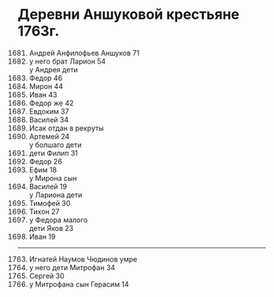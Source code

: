 # Деревни Аншуковой крестьяне 1763г.

1681. Андрей Анфилофьев Аншуков 71
1682. у него брат Ларион 54  
      у Андрея дети
1683. Федор 46
1684. Мирон 44
1685. Иван 43
1686. Федор же 42
1687. Евдоким 37
1688. Василей 34
1689. Исак отдан в рекруты
1690. Артемей 24  
      у болшаго дети
1691. дети Филип 31
1692. Федор 26
1693. Ефим 18  
      у Мирона сын   
1694. Василей 19  
      у Лариона дети
1695. Тимофей 30
1696. Тихон 27
1697. у Федора малого  
      дети Яков 23
1698. Иван 19
--------------
1763. Игнатей Наумов Чюдинов умре
1764. у него дети Митрофан 34
1765. Сергей 30
1766. у Митрофана сын Герасим 14